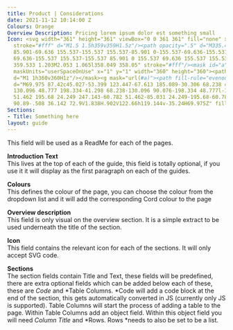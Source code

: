 ```yaml
---
title: Product | Considerations
date: 2021-11-12 10:14:00 Z
Colours: Orange
Overview Description: Pricing lorem ipsum dolor est something small
Icon: <svg width="361" height="361" viewBox="0 0 361 361" fill="none" xmlns="http://www.w3.org/2000/svg"><path
  stroke="#fff" d="M1.5 1.5h359v359H1.5z"/><path opacity=".5" d="M335.421 182.671c0
  85.901-69.636 155.537-155.537 155.537-85.901 0-155.537-69.636-155.537-155.537 0-85.9
  69.636-155.537 155.537-155.537 85.901 0 155.537 69.636 155.537 155.537ZM1.204 358.974
  359.533 1.203M2.053 1.065l358.049 358.05" stroke="#fff"/><mask id="a" style="mask-type:alpha"
  maskUnits="userSpaceOnUse" x="1" y="1" width="360" height="360"><path fill="#C4C4C4"
  d="M1 1h360v360H1z"/></mask><g mask="url(#a)"><path fill-rule="evenodd" clip-rule="evenodd"
  d="M69.975 87.42c45.027-53.399 123.447-67.613 185.089-30.306 68.238 41.299 90.076
  130.096 48.777 198.334-41.298 68.238-130.096 90.076-198.334 48.777l-18.402 30.407c85.031
  51.462 195.68 24.249 247.143-60.782 51.462-85.031 24.249-195.68-60.782-247.143C193.505-21.686
  90.89-.508 36.142 72.9V1.838H.902V122.66h119.144v-35.24H69.975Z" fill="#fff"/></g></svg>
Sections:
- Title: Something here
layout: guide
---
```


This field will be used as a ReadMe for each of the pages. 

**Introduction Text**\
This lives at the top of each of the guide, this field is totally optional, if you use it it will display as the first paragraph on each of the guides. 

**Colours**\
This defines the colour of the page, you can choose the colour from the dropdown list and it will add the corresponding Cord colour to the page

**Overview description**\
This field is only visual on the overview section. It is a simple extract to be used underneath the title of the section.

**Icon**\
This field contains the relevant icon for each of the sections. It will only accept SVG code. 

**Sections**\
The section fields contain Title and Text, these fields will be predefined, there are extra optional fields which can be added below each of these, these are *Code* and *Table Columns. *Code will add a code block at the end of the section, this gets automatically converted in JS (currently only JS is supported). Table Columns will start the process of adding a table to the page. Within Table Columns add an object field. Within this object field you will need *Column Title* and *Rows. Rows *needs to also be set to be a list. 